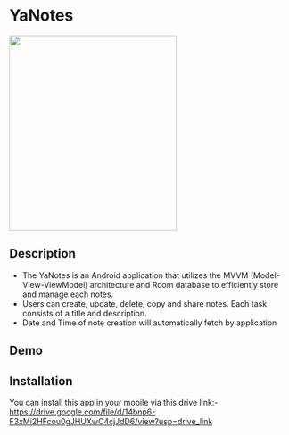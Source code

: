 # YaNotes

<img src="https://github.com/Yash-chotaliya/YaNotes/assets/96650011/0531937b-d1b7-44e5-80d5-2fe745413613" width="300" height="350" />

## Description

- The YaNotes is an Android application that utilizes the MVVM (Model-View-ViewModel) architecture and Room database to efficiently store and manage each notes.
- Users can create, update, delete, copy and share notes. Each task consists of a title and description.
- Date and Time of note creation will automatically fetch by application 

## Demo


## Installation

You can install this app in your mobile via this drive link:- https://drive.google.com/file/d/14bnp6-F3xMi2HFcou0gJHUXwC4cjJdD6/view?usp=drive_link


